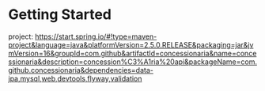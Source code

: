 # Getting Started
project: https://start.spring.io/#!type=maven-project&language=java&platformVersion=2.5.0.RELEASE&packaging=jar&jvmVersion=16&groupId=com.github&artifactId=concessionaria&name=concessionaria&description=concession%C3%A1ria%20api&packageName=com.github.concessionaria&dependencies=data-jpa,mysql,web,devtools,flyway,validation

